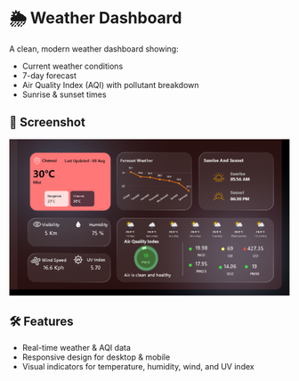 # 🌦 Weather Dashboard

A clean, modern weather dashboard showing:
- Current weather conditions
- 7-day forecast
- Air Quality Index (AQI) with pollutant breakdown
- Sunrise & sunset times

## 🚀 Screenshot
![Weather Dashboard Screenshot](./weatherdats.png)

## 🛠 Features
- Real-time weather & AQI data
- Responsive design for desktop & mobile
- Visual indicators for temperature, humidity, wind, and UV index
